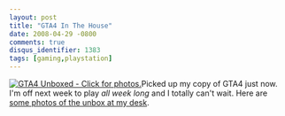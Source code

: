 ```yaml
---
layout: post
title: "GTA4 In The House"
date: 2008-04-29 -0800
comments: true
disqus_identifier: 1383
tags: [gaming,playstation]
---
```

[![GTA4 Unboxed - Click for
photos.](http://farm4.static.flickr.com/3260/2452596934_09207986d4_m.jpg)](http://www.flickr.com/photos/tillig/sets/72157604794236934/t)Picked
up my copy of GTA4 just now. I'm off next week to play *all week long*
and I totally can't wait. Here are [some photos of the unbox at my
desk](http://www.flickr.com/photos/tillig/sets/72157604794236934/).

